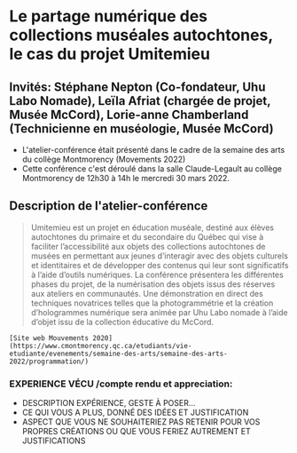 # Le partage numérique des collections muséales autochtones, le cas du projet Umitemieu

## Invités: Stéphane Nepton (Co-fondateur, Uhu Labo Nomade), Leïla Afriat (chargée de projet, Musée McCord), Lorie-anne Chamberland (Technicienne en muséologie, Musée McCord)

 - L'atelier-conférence était présenté dans le cadre de la semaine des arts du collège Montmorency (Movements 2022)
 - Cette conférence c'est déroulé dans la salle Claude-Legault au collège Montmorency de 12h30 à 14h le mercredi 30 mars 2022.

## Description de l'atelier-conférence
> Umitemieu est un projet en éducation muséale, destiné aux élèves autochtones du primaire et du secondaire du Québec qui vise à faciliter l’accessibilité aux objets des collections autochtones de musées en permettant aux jeunes d’interagir avec des objets culturels et identitaires et de développer des contenus qui leur sont significatifs à l’aide d’outils numériques. La conférence présentera les différentes phases du projet, de la numérisation des objets issus des réserves aux ateliers en communautés. Une démonstration en direct des techniques novatrices telles que la photogrammétrie et la création d’hologrammes numérique sera animée par Uhu Labo nomade à l’aide d’objet issu de la collection éducative du McCord.

 	[Site web Mouvements 2020](https://www.cmontmorency.qc.ca/etudiants/vie-etudiante/evenements/semaine-des-arts/semaine-des-arts-2022/programmation/)

### EXPERIENCE VÉCU /compte rendu et appreciation:
  - DESCRIPTION EXPÉRIENCE, GESTE À POSER...
  - CE QUI VOUS A PLUS, DONNÉ DES IDÉES ET JUSTIFICATION
  - ASPECT QUE VOUS NE SOUHAITERIEZ PAS RETENIR POUR VOS PROPRES CRÉATIONS OU QUE VOUS FERIEZ AUTREMENT ET JUSTIFICATIONS

